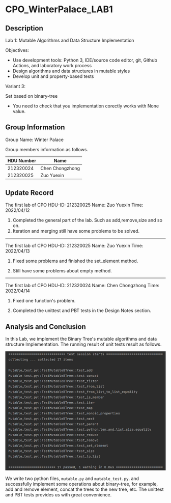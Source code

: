 # CPO_WinterPalace_LAB1

## Description

Lab 1: Mutable Algorithms and Data Structure Implementation

Objectives: 

*  Use development tools: Python 3, IDE/source code editor, git, Github Actions, and laboratory work process 
* Design algorithms and data structures in mutable styles 
* Develop unit and property-based tests

Variant 3:

Set based on binary-tree

* You need to check that you implementation corectly works with None value.



## Group Information

Group Name: Winter Palace

Group members information as follows.

| HDU Number | Name            |
| ---------- | --------------- |
| 212320024  | Chen Chongzhong |
| 212320025  | Zuo Yuexin      |



## Update Record

The first lab of CPO
HDU-ID: 212320025
Name: Zuo Yuexin
Time: 2022/04/12

1. Completed the general part of the lab. Such as add,remove,size and so on.
2. Iteration and merging still have some problems to be solved.

---



The first lab of CPO
HDU-ID: 212320025
Name: Zuo Yuexin
Time: 2022/04/13

1. Fixed some problems and finished the set_element method.

2. Still have some problems about empty method.

---



The first lab of CPO
HDU-ID: 212320024
Name: Chen Chongzhong
Time: 2022/04/14

1. Fixed one function's problem.

2. Completed the unittest and PBT tests in the Design Notes section.



## Analysis and Conclusion

In this Lab, we implement the Binary Tree's mutable algorithms and data structure Implementation. The running result of unit tests result as follows.

<img src="./image/img.png"  />

We write two python files,  `mutable.py` and `mutable_test.py`. and successfully implement some operations about binary-tree, for example, add and remove element,  concat  the trees to the new tree, etc. The unittest and PBT tests provides us with great convenience.





